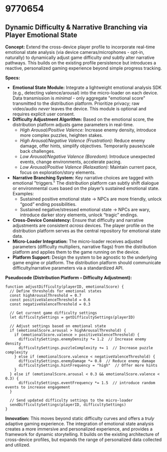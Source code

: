 # 9770654

## Dynamic Difficulty & Narrative Branching via Player Emotional State

**Concept:** Extend the cross-device player profile to incorporate real-time emotional state analysis (via device cameras/microphones - opt-in, naturally) to dynamically adjust game difficulty *and* subtly alter narrative pathways. This builds on the existing profile persistence but introduces a reactive, personalized gaming experience beyond simple progress tracking.

**Specs:**

*   **Emotional State Module:** Integrate a lightweight emotional analysis SDK (e.g., detecting valence/arousal) into the micro-loader on each device. Data transmission is *minimal* - only aggregate "emotional score" transmitted to the distribution platform.  Prioritize privacy; raw video/audio *never* leaves the device.  This module is optional and requires explicit user consent.
*   **Difficulty Adjustment Algorithm:**  Based on the emotional score, the distribution platform adjusts game parameters in real-time.
    *   *High Arousal/Positive Valence:* Increase enemy density, introduce more complex puzzles, heighten stakes.
    *   *High Arousal/Negative Valence (Frustration):* Reduce enemy damage, offer hints, simplify objectives. Temporarily pause/scale back challenges.
    *   *Low Arousal/Negative Valence (Boredom):* Introduce unexpected events, change environments, accelerate pacing.
    *   *Low Arousal/Positive Valence (Relaxation):* Maintain current pace, focus on exploration/story elements.
*   **Narrative Branching System:**  Key narrative choices are tagged with emotional "triggers." The distribution platform can subtly shift dialogue or environmental cues based on the player’s sustained emotional state.  Examples:
    *   Sustained positive emotional state -> NPCs are more friendly, unlock “good” ending possibilities.
    *   Sustained negative/stressed emotional state -> NPCs are wary, introduce darker story elements, unlock “tragic” endings.
*   **Cross-Device Consistency:** Ensure that difficulty and narrative adjustments are consistent *across* devices. The player profile on the distribution platform serves as the central repository for emotional state data.
*   **Micro-Loader Integration:**  The micro-loader receives adjusted parameters (difficulty multipliers, narrative flags) from the distribution platform and applies them to the game running on the device.
*    **Platform Support:** Design the system to be agnostic to the underlying game engine or platform. The distribution platform should communicate difficulty/narrative parameters via a standardized API.

**Pseudocode (Distribution Platform – Difficulty Adjustment):**

```
function adjustDifficulty(playerID, emotionalScore) {
  // Define thresholds for emotional states
  const highArousalThreshold = 0.7
  const positiveValenceThreshold = 0.6
  const negativeValenceThreshold = 0.3

  // Get current game difficulty settings
  let difficultySettings = getDifficultySettings(playerID)

  // Adjust settings based on emotional state
  if (emotionalScore.arousal > highArousalThreshold) {
    if (emotionalScore.valence > positiveValenceThreshold) {
      difficultySettings.enemyDensity *= 1.2  // Increase enemy density
      difficultySettings.puzzleComplexity += 1  // Increase puzzle complexity
    } else if (emotionalScore.valence < negativeValenceThreshold) {
      difficultySettings.enemyDamage *= 0.8  // Reduce enemy damage
      difficultySettings.hintFrequency = "high"  // Offer more hints
    }
  } else if (emotionalScore.arousal < 0.3 && emotionalScore.valence < 0.3) {
      difficultySettings.eventFrequency *= 1.5  // introduce random events to increase engagement
  }

  // Send updated difficulty settings to the micro-loader
  sendDifficultySettings(playerID, difficultySettings)
}
```

**Innovation:** This moves beyond static difficulty curves and offers a *truly* adaptive gaming experience. The integration of emotional state analysis creates a more immersive and personalized experience, and provides a framework for dynamic storytelling. It builds on the existing architecture of cross-device profiles, but expands the range of personalized data collected and utilized.
